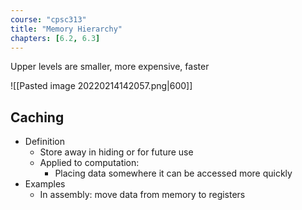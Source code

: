 ```yaml
---
course: "cpsc313"
title: "Memory Hierarchy"
chapters: [6.2, 6.3]
---
```


Upper levels are smaller, more expensive, faster

![[Pasted image 20220214142057.png|600]]

## Caching
- Definition
    - Store away in hiding or for future use
    - Applied to computation:
        - Placing data somewhere it can be accessed more quickly
- Examples
    - In assembly: move data from memory to registers

